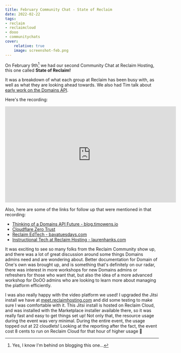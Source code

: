 ```yaml
---
title: February Community Chat - State of Reclaim
date: 2022-02-22
tags:
- reclaim
- reclaimcloud
- dooo
- communitychats
cover:
    relative: true
    image: screenshot-feb.png
---
```


On February 9th[^1] we had our second Community Chat at Reclaim Hosting, this one called **State of Reclaim!** 
[^1]: Yes, I know I'm behind on blogging this one...

It was a breakdown of what each group at Reclaim has been busy with, as well as what they are looking ahead towards. We also had Tim talk about [early work on the Domains API](https://blog.timowens.io/thinking-of-a-domains-api-future/).

Here's the recording:

<iframe width="560" height="315" src="https://www.youtube.com/embed/9GbxcJ4BGI8" title="YouTube video player" frameborder="0" allow="accelerometer; autoplay; clipboard-write; encrypted-media; gyroscope; picture-in-picture" allowfullscreen></iframe>

Also, here are some of the links for follow up that were mentioned in that recording:
-   [Thinking of a Domains API Future - blog.timowens.io](https://blog.timowens.io/thinking-of-a-domains-api-future/)
-   [Cloudflare Zero Trust](https://www.cloudflare.com/products/zero-trust/)
-   [Reclaim EdTech - bavatuesdays.com](https://bavatuesdays.com/reclaim-edtech/)
-   [Instructional Tech at Reclaim Hosting - laurenhanks.com](https://laurenhanks.com/instructional-tech-at-reclaim-hosting-a-crossover-with-everything/)

It was exciting to see so many folks from the Reclaim Community show up, and there was a lot of great discussion around some things Domains admins need and are wondering about. Better documentation for Domain of One's own was brought up, and is something that's definitely on our radar, there was interest in more workshops for new Domains admins or refreshers for those who want that, but also the idea of a more advanced workshop for DoOO admins who are looking to learn more about managing the platform efficiently. 

I was also really happy with the video platform we used! I upgraded the Jitsi install we have at [meet.reclaimhosting.com](https://meet.reclaimhosting.com) and did some testing to make sure I was comfortable with it. This Jitsi install is hosted on Reclaim Cloud, and was installed with the Marketplace installer available there, so it was really fast and easy to get things set up! Not only that, the resource usage during the event was very minimal. During the entire event, the usage topped out at 22 cloudlets! Looking at the reporting after the fact, the event cost 8 cents to run on Reclaim Cloud for that hour of higher usage 🙂